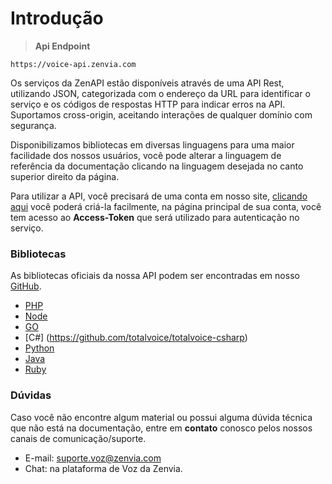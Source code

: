 # Introdução

> <b>Api Endpoint</b>

```text
https://voice-api.zenvia.com
```

Os serviços da ZenAPI estão disponíveis através de uma API Rest, utilizando JSON, categorizada com o endereço da URL para identificar o serviço e
os códigos de respostas HTTP para indicar erros na API. Suportamos cross-origin, aceitando interações de qualquer domínio com segurança.

Disponibilizamos bibliotecas em diversas linguagens para uma maior facilidade dos nossos usuários, você pode alterar a linguagem de referência
da documentação clicando na linguagem desejada no canto superior direito da página.

Para utilizar a API, você precisará de uma conta em nosso site, <a href="https://voice-app.zenvia.com/painel/signup.php" target="_blank">clicando aqui</a>
você poderá criá-la facilmente, na página principal de sua conta, você tem acesso ao **Access-Token** que será utilizado para autenticação no serviço.

### Bibliotecas
As bibliotecas oficiais da nossa API podem ser encontradas em nosso [GitHub](https://github.com/totalvoice).

- [PHP](https://github.com/totalvoice/totalvoice-php)
- [Node](https://github.com/totalvoice/totalvoice-node)
- [GO](https://github.com/totalvoice/totalvoice-go)
- [C#] (https://github.com/totalvoice/totalvoice-csharp)
- [Python](https://github.com/totalvoice/totalvoice-python)
- [Java](https://github.com/totalvoice/totalvoice-java)
- [Ruby](https://github.com/totalvoice/totalvoice-ruby)

### Dúvidas

Caso você não encontre algum material ou possui alguma dúvida técnica que não está na documentação, entre em <b>contato</b> conosco
pelos nossos canais de comunicação/suporte.

 - E-mail: suporte.voz@zenvia.com
 - Chat: na plataforma de Voz da Zenvia.
